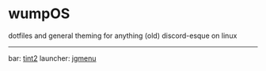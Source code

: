 # wumpOS

dotfiles and general theming for anything (old) discord-esque on linux

---

bar: [tint2](https://gitlab.com/o9000/tint2)
launcher: [jgmenu](https://jgmenu.github.io)
